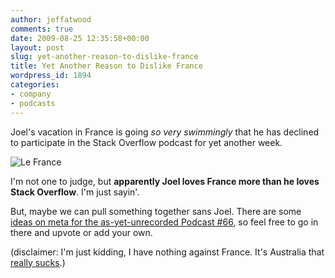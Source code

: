 ```yaml
---
author: jeffatwood
comments: true
date: 2009-08-25 12:35:58+00:00
layout: post
slug: yet-another-reason-to-dislike-france
title: Yet Another Reason to Dislike France
wordpress_id: 1894
categories:
- company
- podcasts
---
```



Joel's vacation in France is going _so very swimmingly_ that he has declined to participate in the Stack Overflow podcast for yet another week.



![Le France](http://blog.stackoverflow.com/wp-content/uploads/le-france.png)



I'm not one to judge, but **apparently Joel loves France more than he loves Stack Overflow**. I'm just sayin'.



But, maybe we can pull something together sans Joel. There are some [ideas on meta for the as-yet-unrecorded Podcast #66](http://meta.stackoverflow.com/questions/14303/podcast-66-discussion-ideas-unofficial), so feel free to go in there and upvote or add your own.



(disclaimer: I'm just kidding, I have nothing against France. It's Australia that [really sucks](http://blog.stackoverflow.com/2009/02/new-question-answer-rate-limits/).)

